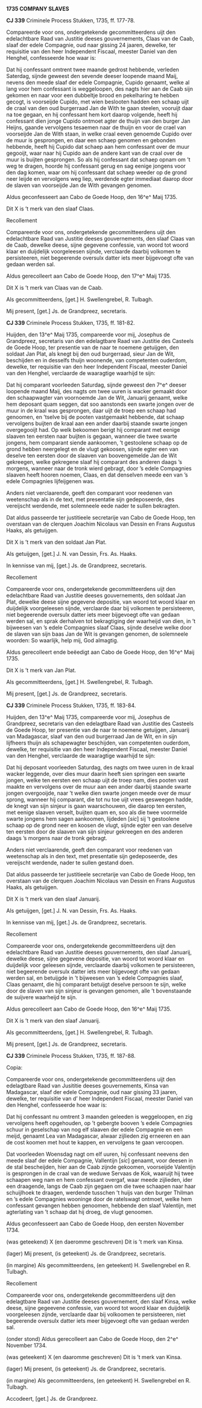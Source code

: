 **1735 COMPANY SLAVES**

**CJ 339** Criminele Process Stukken, 1735, ff. 177-78.

Compareerde voor ons, ondergetekende gecommitteerdens uijt den
edelachtbare Raad van Justitie deeses gouvernements, Claas van de Caab,
slaaf der edele Compagnie, oud naar gissing 24 jaaren, dewelke, ter
requisitie van den heer Independent Fiscaal, meester Daniel van den
Henghel, confesseerde hoe waar is:

Dat hij confessant omtrent twee maande gedrost hebbende, verleden
Saterdag, sijnde geweest den sevende deeser loopende maand Maij, nevens
den meede slaaf der edele Compagnie, Cupido genaamt, welke al lang voor
hem confessant is weggeloopen, des nagts hier aan de Caab sijn gekomen
en naar voor een dubbeltje brood en pekelharing te hebben gecogt, is
voorseijde Cupido, met wien beslooten hadden een schaap uijt de craal
van den oud burgerraad Jan de With te gaan steelen, vooruijt daar na toe
gegaan, en hij confessant hem kort daarop volgende, heeft hij confessant
dien jonge Cupido ontmoet agter de thuijn van den burger Jan Heijns,
gaande vervolgens tesaemen naar de thuijn en voor de crael van
voorseijde Jan de With staan, in welke craal eeven genoemde Cupido over
de muur is gesprongen, en daar een schaep genomen en gebonden hebbende,
heeft hij Cupido dat schaep aan hem confessant over de muur gegooijt,
waar naar hij Cupido aan de andere kant van de craal over de muur is
buijten gesprongen. So als hij confessant dat schaep opnam om ’t weg te
dragen, hoorde hij confessant gerug en sag eenige jongens voor den dag
komen, waar om hij confessant dat schaep weeder op de grond neer leijde
en vervolgens weg liep, werdende egter immediaat daarop door de slaven
van voorseijde Jan de With gevangen genomen.

Aldus geconfesseert aan Cabo de Goede Hoop, den 16^e^ Maij 1735.

Dit X is ’t merk van den slaaf Claas.

Recollement

Compareerde voor ons, ondergetekende gecommitteerdens uijt den
edelachtbare Raad van Justitie deeses gouvernements, den slaaf Claas van
de Caab, dewelke deese, sijne gegevene confessie, van woord tot woord
klaar en duijdelijk voorgeleesen sijnde, verclaarde daarbij volkomen te
persisteeren, niet begeerende oversulx datter iets meer bijgevoegt ofte
van gedaan werden sal.

Aldus gerecolleert aan Cabo de Goede Hoop, den 17^e^ Maij 1735.

Dit X is ’t merk van Claas van de Caab.

Als gecommitteerdens, \[get.\] H. Swellengrebel, R. Tulbagh.

Mij present, \[get.\] Js. de Grandpreez, secretaris.

**CJ 339** Criminele Process Stukken, 1735, ff. 181-82.

Huijden, den 13^e^ Maij 1735, compareerde voor mij, Josephus de
Grandpreez, secretaris van den edelagtbare Raad van Justitie des
Casteels de Goede Hoop, ter presentie van de naar te noemene getuijgen,
den soldaat Jan Plat, als knegt bij den oud burgerraad, sieur Jan de
Wit, beschijden en in desselfs thuijn woonende, van competenten
ouderdom, dewelke, ter requisitie van den heer Independent Fiscaal,
meester Daniel van den Henghel, verclaarde de waaragtige waarhijd te
sijn:

Dat hij comparant voorleeden Saturdag, sijnde geweest den 7^e^ deeser
loopende maand Maij, des nagts om twee uuren is wacker gemaakt door den
schaapwagter van voornoemde Jan de Wit, Januarij genaamt, welke hem
deposant quam seggen, dat soo aanstonds een swarte jongen over de muur
in de kraal was gesprongen, daar uijt de troep een schaap had genoomen,
en ’tselve bij de pooten vastgemaakt hebbende, dat schaap vervolgens
buijten de kraal aan een ander daarbij staande swarte jongen
overgegooijt had. Op welk bekoomen berigt hij comparant met eenige
slaaven ten eersten naar buijten is gegaan, wanneer die twee swarte
jongens, hem comparant siende aankoomen, ’t gestoolene schaap op de
grond hebben neergelegt en de vlugt gekoosen, sijnde egter een van
deselve ten eersten door de slaaven van boovengemelde Jan de Wit
gekreegen, welke gekregene slaaf hij comparant des anderen daags ’s
morgens, wanneer naar de tronk wierd gebragt, door ’s edele Compagnies
slaaven heeft hooren noemen, Claas, en dat denselven meede een van ’s
edele Compagnies lijfeijgenen was.

Anders niet verclaarende, geeft den comparant voor reedenen van
weetenschap als in de text, met presentatie sijn gedeposeerde, des
vereijscht werdende, met solemneele eede nader te sullen bekragten.

Dat aldus passeerde ter justitieele secretarije van Cabo de Goede Hoop,
ten overstaan van de clerquen Joachim Nicolaus van Dessin en Frans
Augustus Haaks, als getuijgen.

Dit X is ’t merk van den soldaat Jan Plat.

Als getuijgen, \[get.\] J. N. van Dessin, Frs. As. Haaks.

In kennisse van mij, \[get.\] Js. de Grandpreez, secretaris.

Recollement

Compareerde voor ons, ondergetekende gecommitteerdens uijt den
edelachtbare Raad van Justitie deeses gouvernements, den soldaat Jan
Plat, dewelke deese sijne gegevene depositie, van woord tot woord klaar
en duijdelijk voorgeleesen sijnde, verclaarde daar bij volkomen te
persisteeren, niet begeerende oversulx datter iets meer bijgevoegt ofte
van gedaan werden sal, en sprak derhalven tot bekragtiging der waarheijd
van dien, in ’t bijweesen van ’s edele Compagnies slaaf Claas, sijnde
deselve welke door de slaven van sijn baas Jan de Wit is gevangen
genomen, de solemneele woorden: So waarlijk, help mij, God almagtig.

Aldus gerecolleert ende beëedigt aan Cabo de Goede Hoop, den 16^e^ Maij
1735.

Dit X is ’t merk van Jan Plat.

Als gecommitteerdens, \[get.\] H. Swellengrebel, R. Tulbagh.

Mij present, \[get.\] Js. de Grandpreez, secretaris.

**CJ 339** Criminele Process Stukken, 1735, ff. 183-84.

Huijden, den 13^e^ Maij 1735, compareerde voor mij, Josephus de
Grandpreez, secretaris van den edelagtbare Raad van Justitie des
Casteels de Goede Hoop, ter presentie van de naar te noemene getuijgen,
Januarij van Madagascar, slaaf van den oud burgerraad Jan de Wit, en in
sijn lijfheers thuijn als schapewagter beschijden, van competenten
ouderdom, dewelke, ter requisitie van den heer Independent Fiscaal,
meester Daniel van den Henghel, verclaarde de waaragtige waarhijd te
sijn:

Dat hij deposant voorleeden Saturdag, des nagts om twee uuren in de
kraal wacker leggende, over dies muur daarin heeft sien springen een
swarte jongen, welke ten eersten een schaap uijt de troep nam, dies
pooten vast maakte en vervolgens over de muur aan een ander daarbij
staande swarte jongen overgooijde, naar ’t welke dien swarte jongen
meede over de muur sprong, wanneer hij comparant, die tot nu toe uijt
vrees gesweegen hadde, de knegt van sijn sinjeur is gaan waarschouwen,
die daarop ten eersten, met eenige slaaven verselt, buijten quam en, soo
als die twee voormelde swarte jongens hem sagen aankoomen, lijdeden
\[*sic*\] sij ’t gestoolene schaap op de grond neer en koosen de vlugt,
sijnde egter een van deselve ten eersten door de slaaven van sijn
sinjeur gekreegen en des anderen daags ’s morgens naar de tronk gebragt.

Anders niet verclaarende, geeft den comparant voor reedenen van
weetenschap als in den text, met presentatie sijn gedeposeerde, des
vereijscht werdende, nader te sullen gestand doen.

Dat aldus passeerde ter justitieele secretarije van Cabo de Goede Hoop,
ten overstaan van de clerquen Joachim Nicolaus van Dessin en Frans
Augustus Haaks, als getuijgen.

Dit X is ’t merk van den slaaf Januarij.

Als getuijgen, \[get.\] J. N. van Dessin, Frs. As. Haaks.

In kennisse van mij, \[get.\] Js. de Grandpreez, secretaris.

Recollement

Compareerde voor ons, ondergetekende gecommitteerdens uijt den
edelachtbare Raad van Justitie deeses gouvernements, den slaaf Januarij,
dewelke deese, sijne gegevene depositie, van woord tot woord klaar en
duijdelijk voor geleesen sijnde, verclaarde daarbij volkomen te
persisteeren, niet begeerende oversulx datter iets meer bijgevoegt ofte
van gedaan werden sal, en betuijgde in ’t bijweesen van ’s edele
Compagnies slaaf, Claas genaamt, die hij comparant betuijgt deselve
persoon te sijn, welke door de slaven van sijn sinjeur is gevangen
genomen, alle ’t bovenstaande de suijvere waarheijd te sijn.

Aldus gerecolleert aan Cabo de Goede Hoop, den 16^e^ Maij 1735.

Dit X is ’t merk van den slaaf Januarij.

Als gecommitteerdens, \[get.\] H. Swellengrebel, R. Tulbagh.

Mij present, \[get.\] Js. de Grandpreez, secretaris.

**CJ 339** Criminele Process Stukken, 1735, ff. 187-88.

Copia:

Compareerde voor ons, ondergetekende gecommitteerdens uijt den
edelagtbare Raad van Jusititie deeses gouvernements, Kinsa van
Madagascar, slaaf der edele Compagnie, oud naar gissing 33 jaaren,
dewelke, ter requisitie van d’ heer Independent Fiscaal, meester Daniel
van den Henghel, confesseerde hoe waar is:

Dat hij confessant nu omtrent 3 maanden geleeden is weggeloopen, en zig
vervolgens heeft opgehouden, op ’t gebergte booven ’s edele Compagnies
schuur in geselschap van nog elf slaaven der edele Compagnie en een
meijd, genaamt Lea van Madagascar, alwaar zijlieden zig erneeren en aan
de cost koomen met hout te kappen, en vervolgens te gaan vercoopen.

Dat voorleeden Woensdag nagt om elf uuren, hij confessant neevens den
meede slaaf der edele Compagnie, Vallentijn \[*sic*\] genaamt, voor
deesen in de stal bescheijden, hier aan de Caab zijnde gekoomen,
voorseijde Valentijn is gesprongen in de craal van de weduwe Servaas de
Kok, waaruijt hij twee schaapen weg nam en hem confessant overgaf, waar
meede zijlieden, ider een draagende, langs de Caab zijn gegaen om die
twee schaapen naar haar schuijlhoek te draagen, werdende tusschen ’t
huijs van den burger Thilman en ’s edele Compagnies wooninge door de
ratelswagt ontmoet, welke hem confessant gevangen hebben genoomen,
hebbende den slaaf Valentijn, met agterlating van ’t schaap dat hij
droeg, de vlugt genoomen.

Aldus geconfesseert aan Cabo de Goede Hoop, den eersten November 1734.

(was geteekend) X (en daeromme geschreven) Dit is ’t merk van Kinsa.

(lager) Mij present, (is geteekent) Js. de Grandpreez, secretaris.

(in margine) Als gecommitteerdens, (en geteekent) H. Swellengrebel en R.
Tulbagh.

Recollement

Compareerde voor ons, ondergetekende gecommitteerdens uijt den
edelagtbare Raad van Justitie deeses gouvernement, den slaaf Kinsa,
welke deese, sijne gegeevene confessie, van woord tot woord klaar en
duijdelijk voorgeleesen zijnde, verclaarde daar bij volkoomen te
persisteeren, niet begeerende oversulx datter iets meer bijgevoegt ofte
van gedaan werden sal.

(onder stond) Aldus gerecolleert aan Cabo de Goede Hoop, den 2^e^
November 1734.

(was geteekent) X (en daaromme geschreven) Dit is ’t merk van Kinsa.

(lager) Mij present, (is geteekent) Js. de Grandpreez, secretaris.

(in margine) Als gecommitteerdens, (en geteekent) H. Swellengrebel en R.
Tulbagh.

Accodeert, \[get.\] Js. de Grandpreez.

